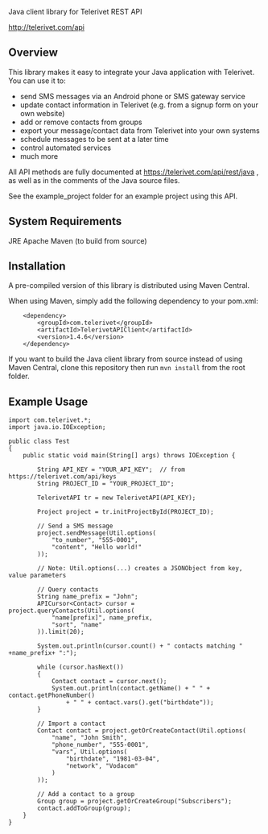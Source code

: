 Java client library for Telerivet REST API

http://telerivet.com/api

Overview
--------
This library makes it easy to integrate your Java application with Telerivet.
You can use it to:

- send SMS messages via an Android phone or SMS gateway service
- update contact information in Telerivet (e.g. from a signup form on your own website)
- add or remove contacts from groups
- export your message/contact data from Telerivet into your own systems
- schedule messages to be sent at a later time
- control automated services
- much more

All API methods are fully documented at https://telerivet.com/api/rest/java ,
as well as in the comments of the Java source files.

See the example_project folder for an example project using this API.

System Requirements
-------------------
JRE
Apache Maven (to build from source)

Installation
------------
A pre-compiled version of this library is distributed using Maven Central.

When using Maven, simply add the following dependency to your pom.xml:

```
    <dependency>
        <groupId>com.telerivet</groupId>
        <artifactId>TelerivetAPIClient</artifactId>
        <version>1.4.6</version>
    </dependency>
```

If you want to build the Java client library from source instead of using Maven Central,
clone this repository then run `mvn install` from the root folder.

Example Usage
-------------

```
import com.telerivet.*;
import java.io.IOException;

public class Test
{
    public static void main(String[] args) throws IOException {

        String API_KEY = "YOUR_API_KEY";  // from https://telerivet.com/api/keys
        String PROJECT_ID = "YOUR_PROJECT_ID";

        TelerivetAPI tr = new TelerivetAPI(API_KEY);

        Project project = tr.initProjectById(PROJECT_ID);

        // Send a SMS message
        project.sendMessage(Util.options(
            "to_number", "555-0001",
            "content", "Hello world!"
        ));

        // Note: Util.options(...) creates a JSONObject from key, value parameters

        // Query contacts
        String name_prefix = "John";
        APICursor<Contact> cursor = project.queryContacts(Util.options(
            "name[prefix]", name_prefix,
            "sort", "name"
        )).limit(20);

        System.out.println(cursor.count() + " contacts matching " +name_prefix+ ":");

        while (cursor.hasNext())
        {
            Contact contact = cursor.next();
            System.out.println(contact.getName() + " " + contact.getPhoneNumber()
                + " " + contact.vars().get("birthdate"));
        }

        // Import a contact
        Contact contact = project.getOrCreateContact(Util.options(
            "name", "John Smith",
            "phone_number", "555-0001",
            "vars", Util.options(
                "birthdate", "1981-03-04",
                "network", "Vodacom"
            )
        ));

        // Add a contact to a group
        Group group = project.getOrCreateGroup("Subscribers");
        contact.addToGroup(group);
    }
}
```